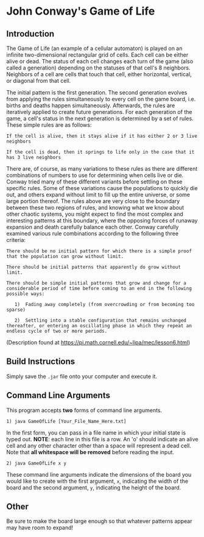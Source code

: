 # John Conway's Game of Life
## Introduction
The Game of Life (an example of a cellular automaton) is played on an infinite two-dimensional rectangular grid of cells. Each cell can be either alive or dead. The status of each cell changes each turn of the game (also called a generation) depending on the statuses of that cell's 8 neighbors. Neighbors of a cell are cells that touch that cell, either horizontal, vertical, or diagonal from that cell.

The initial pattern is the first generation. The second generation evolves from applying the rules simultaneously to every cell on the game board, i.e. births and deaths happen simultaneously. Afterwards, the rules are iteratively applied to create future generations. For each generation of the game, a cell's status in the next generation is determined by a set of rules. These simple rules are as follows:

    If the cell is alive, then it stays alive if it has either 2 or 3 live neighbors

    If the cell is dead, then it springs to life only in the case that it has 3 live neighbors

There are, of course, as many variations to these rules as there are different combinations of numbers to use for determining when cells live or die. Conway tried many of these different variants before settling on these specific rules. Some of these variations cause the populations to quickly die out, and others expand without limit to fill up the entire universe, or some large portion thereof. The rules above are very close to the boundary between these two regions of rules, and knowing what we know about other chaotic systems, you might expect to find the most complex and interesting patterns at this boundary, where the opposing forces of runaway expansion and death carefully balance each other. Conway carefully examined various rule combinations according to the following three criteria:

    There should be no initial pattern for which there is a simple proof that the population can grow without limit.

    There should be initial patterns that apparently do grow without limit.

    There should be simple initial patterns that grow and change for a considerable period of time before coming to an end in the following possible ways:

       1)  Fading away completely (from overcrowding or from becoming too sparse)

       2)  Settling into a stable configuration that remains unchanged thereafter, or entering an oscillating phase in which they repeat an endless cycle of two or more periods.

(Description found at https://pi.math.cornell.edu/~lipa/mec/lesson6.html)

## Build Instructions
Simply save the `.jar` file onto your computer and execute it.

## Command Line Arguments
This program accepts **two** forms of command line arguments.

    1) java GameOfLife [Your_File_Name_Here.txt]
In the first form, you can pass in a file name in which your initial state is typed out.  **NOTE**: each line in this file is a row.  An 'o' should indicate an alive cell and any other character other than a space will represent a dead cell.  Note that **all whitespace will be removed** before reading the input.

    2) java GameOfLife x y
These command line arguments indicate the dimensions of the board you would like to create with the first argument, `x`, indicating the width of the board and the second argument, `y`, indicating the height of the board.

## Other
Be sure to make the board large enough so that whatever patterns appear may have room to expand!